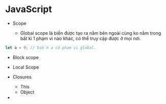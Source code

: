 # JavaScript

- Scope

  - Global scope là biến được tạo ra nằm bên ngoài cùng ko nằm trong bất kì 1 phạm vi nào khác, có thể truy cập được ở mọi nơi.

```js
let a = 9; // biến a có phạm vi global.
```

  - Block scope

  - Local Scope

- Closures
  - This
  - Object
-

```

```
